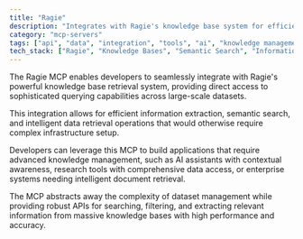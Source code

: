 ```yaml
---
title: "Ragie"
description: "Integrates with Ragie's knowledge base system for efficient querying and information extraction from large datasets."
category: "mcp-servers"
tags: ["api", "data", "integration", "tools", "ai", "knowledge management", "semantic search", "information retrieval"]
tech_stack: ["Ragie", "Knowledge Bases", "Semantic Search", "Information Retrieval", "Large-scale Datasets", "APIs"]
---
```


The Ragie MCP enables developers to seamlessly integrate with Ragie's powerful knowledge base retrieval system, providing direct access to sophisticated querying capabilities across large-scale datasets. 

This integration allows for efficient information extraction, semantic search, and intelligent data retrieval operations that would otherwise require complex infrastructure setup.

Developers can leverage this MCP to build applications that require advanced knowledge management, such as AI assistants with contextual awareness, research tools with comprehensive data access, or enterprise systems needing intelligent document retrieval. 

The MCP abstracts away the complexity of dataset management while providing robust APIs for searching, filtering, and extracting relevant information from massive knowledge bases with high performance and accuracy.